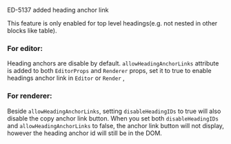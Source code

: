 ED-5137 added heading anchor link

This feature is only enabled for top level headings(e.g. not nested in other blocks like table).

### For editor:

Heading anchors are disable by default. `allowHeadingAnchorLinks` attribute is added to both `EditorProps` and `Renderer` props, set it to true to enable headings anchor link in `Editor` or `Render` ,

### For renderer:

Beside `allowHeadingAnchorLinks`, setting `disableHeadingIDs` to true will also disable the copy anchor link button.
When you set both `disableHeadingIDs` and `allowHeadingAnchorLinks` to false, the anchor link button will not display, however the heading anchor id will still be in the DOM.
